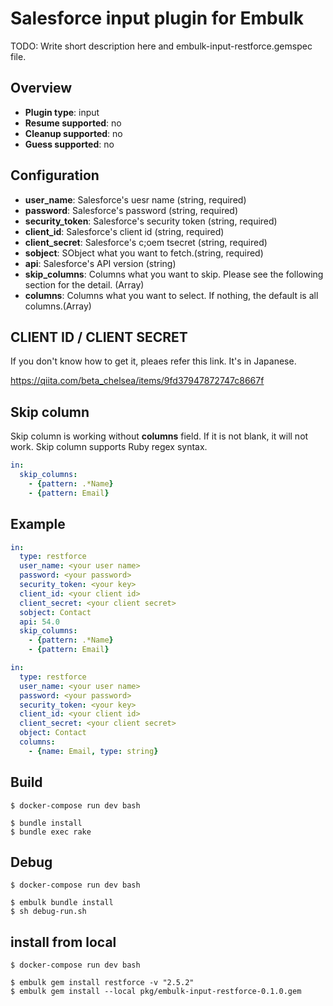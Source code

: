 # Salesforce input plugin for Embulk

TODO: Write short description here and embulk-input-restforce.gemspec file.

## Overview

* **Plugin type**: input
* **Resume supported**: no
* **Cleanup supported**: no
* **Guess supported**: no

## Configuration

- **user_name**: Salesforce's uesr name (string, required)
- **password**: Salesforce's password (string, required)
- **security_token**: Salesforce's security token (string, required)
- **client_id**: Salesforce's client id (string, required)
- **client_secret**: Salesforce's c;oem tsecret (string, required)
- **sobject**: SObject what you want to fetch.(string, required)
- **api**: Salesforce's API version (string)
- **skip_columns**: Columns what you want to skip. Please see the following section for the detail. (Array)
- **columns**: Columns what you want to select. If nothing, the default is all columns.(Array)  

## CLIENT ID / CLIENT SECRET

If you don't know how to get it, pleaes refer this link. It's in Japanese.

https://qiita.com/beta_chelsea/items/9fd37947872747c8667f

## Skip column

Skip column is working without **columns** field. If it is not blank, it will not work.
Skip column supports Ruby regex syntax.

```yaml
in:
  skip_columns:
    - {pattern: .*Name}
    - {pattern: Email}
```

## Example

```yaml
in:
  type: restforce
  user_name: <your user name>
  password: <your password>
  security_token: <your key>
  client_id: <your client id>
  client_secret: <your client secret>
  sobject: Contact
  api: 54.0
  skip_columns:
    - {pattern: .*Name}
    - {pattern: Email}
```

```yaml
in:
  type: restforce
  user_name: <your user name>
  password: <your password>
  security_token: <your key>
  client_id: <your client id>
  client_secret: <your client secret>
  object: Contact
  columns:  
    - {name: Email, type: string}
```

## Build

```
$ docker-compose run dev bash

$ bundle install
$ bundle exec rake
```

## Debug

```
$ docker-compose run dev bash

$ embulk bundle install
$ sh debug-run.sh
```

## install from local 

```
$ docker-compose run dev bash

$ embulk gem install restforce -v "2.5.2"
$ embulk gem install --local pkg/embulk-input-restforce-0.1.0.gem
```